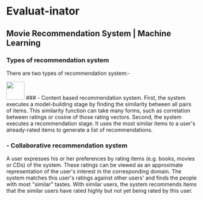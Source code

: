 # Evaluat-inator
## Movie Recommendation System | Machine Learning
### Types of recommendation system 
There are two types of recommendation system:-

<img src="https://www.google.com/url?sa=i&url=https%3A%2F%2Fdata-flair.training%2Fblogs%2Fdata-science-at-netflix%2F&psig=AOvVaw2UeDR0Y4X7DTsEppId7gmK&ust=1591722866380000&source=images&cd=vfe&ved=0CAIQjRxqFwoTCPjgmKfc8ukCFQAAAAAdAAAAABA" width="48">
### - Content based recommendation system.
First, the system executes a model-building stage by finding the similarity between all pairs of items. This similarity function can take many forms, such as correlation between ratings or cosine of those rating vectors.
Second, the system executes a recommendation stage. It uses the most similar items to a user's already-rated items to generate a list of recommendations.

### - Collaborative recommendation system
A user expresses his or her preferences by rating items (e.g. books, movies or CDs) of the system. These ratings can be viewed as an approximate representation of the user's interest in the corresponding domain.
The system matches this user's ratings against other users' and finds the people with most "similar" tastes.
With similar users, the system recommends items that the similar users have rated highly but not yet being rated by this user.
